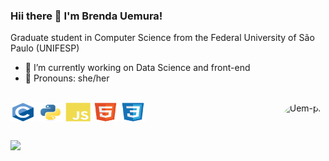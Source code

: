 ### Hii there 👋 I'm Brenda Uemura!

Graduate student in Computer Science from the Federal University of São Paulo (UNIFESP)

- 🔭 I’m currently working on Data Science and front-end
- 🐝 Pronouns: she/her

<div style="disply: inline_block"><br>
  <img align="center" alt="Uem-C" height="30" width="40" src="https://raw.githubusercontent.com/devicons/devicon/master/icons/c/c-original.svg">
  <img align="center" alt="Uem-Python" height="30" width="40" src="https://raw.githubusercontent.com/devicons/devicon/master/icons/python/python-original.svg">
  <img align="center" alt="Uem-JS" height="30" width="40" src="https://raw.githubusercontent.com/devicons/devicon/master/icons/javascript/javascript-plain.svg">
  <img align="center" alt="Uem-HTML" height="30" width="40" src="https://raw.githubusercontent.com/devicons/devicon/master/icons/html5/html5-original.svg">
  <img align="center" alt="Uem-CSS" height="30" width="40" src="https://raw.githubusercontent.com/devicons/devicon/master/icons/css3/css3-original.svg">
  <img align="right" alt="Uem-pic" height="150" style="border-radius:50px;" src="https://i.ibb.co/q9LPx5F/1-E7-B43-BC-E8-BF-4751-9228-B19-F2-A5-D7-BAA.gif">
                                                                                 
##

 <div>
 
  <a href= "https://www.linkedin.com/in/brenda-uemura/" target=" _blank"> <img src= "https://img.shields.io/badge/LinkedIn-0077B5?style=for-the-badge&logo=linkedin&logoColor=white" target="_blank"> </a>
  
 </div>
